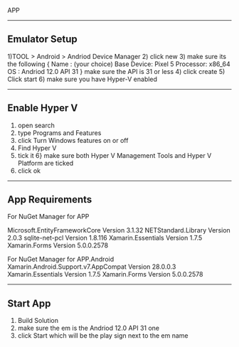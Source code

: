 APP

-------------------------------------------------------------------------------------
Emulator Setup 
-------------------------------------------------------------------------------------
1)TOOL > Android > Andriod Device Manager 
2) click  new 
3) make sure its the following 
{
    Name : (your choice)
    Base Device: Pixel 5
    Processor: x86_64
    OS : Andriod 12.0 API 31
}
make sure the API is 31 or less
4) click create
5) Click start 
6) make sure you have Hyper-V enabled 

----------------------------------------------------------------------------------------
Enable Hyper V
----------------------------------------------------------------------------------------
1) open search  
2) type Programs and Features
3) click Turn Windows features on or off
4) Find Hyper V
5) tick it 
6} make sure both Hyper V Management Tools and Hyper V Platform are ticked
7) click ok
----------------------------------------------------------------------------------------
App Requirements
----------------------------------------------------------------------------------------
For NuGet Manager for APP

Microsoft.EntityFrameworkCore Version 3.1.32
NETStandard.Library Version 2.0.3
sqlite-net-pcl Version 1.8.116
Xamarin.Essentials Version 1.7.5
Xamarin.Forms  Version 5.0.0.2578

For NuGet Manager for APP.Android
Xamarin.Android.Support.v7.AppCompat Version 28.0.0.3
Xamarin.Essentials Version 1.7.5
Xamarin.Forms  Version 5.0.0.2578

----------------------------------------------------------------------------------------
Start App
----------------------------------------------------------------------------------------
1) Build Solution 
2) make sure the em is the Andriod 12.0 API 31 one 
3) click Start which will be the play sign next to the em name 